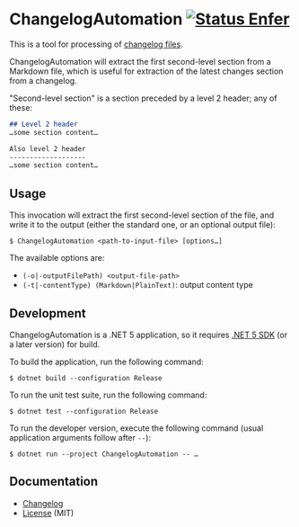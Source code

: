 ChangelogAutomation [![Status Enfer][status-enfer]][andivionian-status-classifier]
===================

This is a tool for processing of [changelog files][keep-a-changelog].

ChangelogAutomation will extract the first second-level section from a Markdown file, which is useful for extraction of the latest changes section from a changelog.

"Second-level section" is a section preceded by a level 2 header; any of these:

```markdown
## Level 2 header
…some section content…

Also level 2 header
-------------------
…some section content…
```

Usage
-----

This invocation will extract the first second-level section of the file, and write it to the output (either the standard one, or an optional output file):

```console
$ ChangelogAutomation <path-to-input-file> [options…]
```

The available options are:

- `(-o|-outputFilePath) <output-file-path>`
- `(-t|-contentType) (Markdown|PlainText)`: output content type

Development
-----------

ChangelogAutomation is a .NET 5 application, so it requires [.NET 5 SDK][dotnet-sdk] (or a later version) for build.

To build the application, run the following command:

```console
$ dotnet build --configuration Release
```

To run the unit test suite, run the following command:

```console
$ dotnet test --configuration Release
```

To run the developer version, execute the following command (usual application arguments follow after `--`):

```console
$ dotnet run --project ChangelogAutomation -- …
```

Documentation
-------------

- [Changelog][changelog]
- [License][license] (MIT)

[andivionian-status-classifier]: https://github.com/ForNeVeR/andivionian-status-classifier#status-enfer-
[changelog]: ./CHANGELOG.md
[dotnet-sdk]: https://dotnet.microsoft.com/
[keep-a-changelog]: http://keepachangelog.com/
[license]: ./LICENSE.md

[status-enfer]: https://img.shields.io/badge/status-enfer-orange.svg
